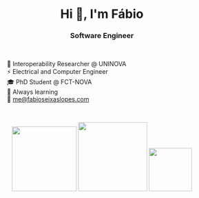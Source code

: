<h1 align="center">Hi 👋, I'm Fábio</h1>
<h3 align="center"> Software Engineer </h3>

<br>

&nbsp; &nbsp; &nbsp; &nbsp; 💼 Interoperability Researcher @ UNINOVA <br>
&nbsp; &nbsp; &nbsp; &nbsp; ⚡ Electrical and Computer Engineer <br>
&nbsp; &nbsp; &nbsp; &nbsp; 🎓 PhD Student @ FCT-NOVA <br>
&nbsp; &nbsp; &nbsp; &nbsp; 🌱 Always learning <br>
&nbsp; &nbsp; &nbsp; &nbsp; 💬 me@fabioseixaslopes.com

<br>

<p align="center">
  <img src="https://skillicons.dev/icons?i=java,androidstudio,python,git&perline=2" height=150 />
  <img src="https://github-readme-stats-git-masterrstaa-rickstaa.vercel.app/api/top-langs/?username=fabioseixaslopes&count_private=true&show_icons=true&theme=transparent&layout=compact&hide_border=true&langs_count=10" height=160/>
  <img src="https://github-readme-stats-git-masterrstaa-rickstaa.vercel.app/api?username=fabioseixaslopes&count_private=true&show_icons=true&theme=transparent&hide=stars,prs,issues&rank_icon=github&hide_border=true&hide_title=true" height=100/>
</p>
